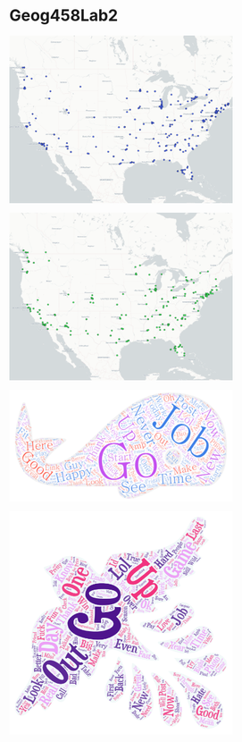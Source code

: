 # Geog458Lab2

<p><img src="/img/Lab2%20Tweet%20Map.png" width="400" height="300"></p>
<p><img src="/img/Lab2%20Tweet%20Map2.png" width="400" height="300"></p>
<p><img src="/img/Word%20Art.png" width="400" height="200"></p>
<p><img src="/img/Word%20Art%202.png" width="400" height="400"></p>
